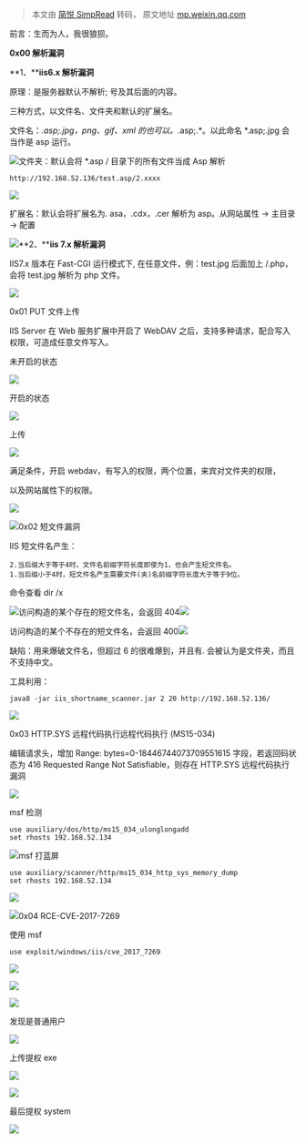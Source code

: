 > 本文由 [简悦 SimpRead](http://ksria.com/simpread/) 转码， 原文地址 [mp.weixin.qq.com](https://mp.weixin.qq.com/s/8Ka6TGw5aZol3EIClPJkqw)

前言：生而为人，我很狼狈。

**0x00 解析漏洞**

**1、****iis6.x 解析漏洞**

原理：是服务器默认不解析; 号及其后面的内容。

三种方式，以文件名、文件夹和默认的扩展名。

文件名：*.asp;.jpg，png、gif、xml 的也可以。*.asp;.*。以此命名 *.asp;.jpg 会当作是 asp 运行。

![](https://mmbiz.qpic.cn/sz_mmbiz_png/SEdvtYR5JaaySXwg6kic6z4scoNYcWrF3nGCIBzmibzTVqoT0sIVmLX6eJIqJVL2t0icvXp95VfcHlB7CYNs8uqibg/640?wx_fmt=png)文件夹：默认会将 *.asp / 目录下的所有文件当成 Asp 解析

```
http://192.168.52.136/test.asp/2.xxxx
```

![](https://mmbiz.qpic.cn/sz_mmbiz_png/SEdvtYR5JaaySXwg6kic6z4scoNYcWrF3PZia5OIFjkhxxSr8exedndrIDx5yPYic5nxd7bj83unYLvSRUZLnqn8w/640?wx_fmt=png)

扩展名：默认会将扩展名为. asa，.cdx，.cer 解析为 asp。从网站属性 -> 主目录 -> 配置

![](https://mmbiz.qpic.cn/sz_mmbiz_png/SEdvtYR5JaaySXwg6kic6z4scoNYcWrF3tt2A4XG7udUiaMjo1v1K8liauDibWhfp99tbibVdLILY3LtIU3WcszsIqw/640?wx_fmt=png)**2、****iis 7.x 解析漏洞**

IIS7.x 版本在 Fast-CGI 运行模式下, 在任意文件，例：test.jpg 后面加上 /.php，会将 test.jpg 解析为 php 文件。

![](https://mmbiz.qpic.cn/sz_mmbiz_png/SEdvtYR5JaaySXwg6kic6z4scoNYcWrF3pVq7TPWQTicDRkicKFgJTKUhqibUyDGTHmbpcYRjnubwbSu7JurDebybw/640?wx_fmt=png)

0x01 PUT 文件上传

IIS Server 在 Web 服务扩展中开启了 WebDAV 之后，支持多种请求，配合写入权限，可造成任意文件写入。

未开启的状态  

![](https://mmbiz.qpic.cn/sz_mmbiz_png/SEdvtYR5JaaySXwg6kic6z4scoNYcWrF3fIJxJam13DJvHjYTASs1ytyGtthPrvQ1W1K96ibWBJxOFVEwRxks1Qg/640?wx_fmt=png)

开启的状态  

![](https://mmbiz.qpic.cn/sz_mmbiz_png/SEdvtYR5JaaySXwg6kic6z4scoNYcWrF37aibEOqctZP1Mq6v3nibIiaXhxPTIAlmhMBtZedIr6bhVWdvYfQ5hxjFg/640?wx_fmt=png)

上传

![](https://mmbiz.qpic.cn/sz_mmbiz_png/SEdvtYR5JaaySXwg6kic6z4scoNYcWrF396sVkddwkzh7NUGG02cNgicYS0rAyUX7EbvicnnDxsVHZNaAJ6vkqIcw/640?wx_fmt=png)

满足条件，开启 webdav，有写入的权限，两个位置，来宾对文件夹的权限，

以及网站属性下的权限。  

![](https://mmbiz.qpic.cn/sz_mmbiz_png/SEdvtYR5JaaySXwg6kic6z4scoNYcWrF3xF4g75yD9Peuicxwye9C66hMT8n0BULEOrALqPXRHLeausicAl49GuLg/640?wx_fmt=png)

![](https://mmbiz.qpic.cn/sz_mmbiz_png/SEdvtYR5JaaySXwg6kic6z4scoNYcWrF3mTJ0UGWQpVlofoXSvL57SAZIklNVic64MCYrOW8PDx6fBN7c9PwIQBg/640?wx_fmt=png)0x02 短文件漏洞

IIS 短文件名产生：

```
2.当后缀大于等于4时，文件名前缀字符长度即使为1，也会产生短文件名。
1.当后缀小于4时，短文件名产生需要文件(夹)名前缀字符长度大于等于9位。
```

命令查看 dir /x  

![](https://mmbiz.qpic.cn/sz_mmbiz_png/SEdvtYR5JaaySXwg6kic6z4scoNYcWrF3nwfe0RoQDeHsuLPCpEytW9LaP1Mm7RD620ic2wahHBeEt22fIQUv4ow/640?wx_fmt=png)访问构造的某个存在的短文件名，会返回 404![](https://mmbiz.qpic.cn/sz_mmbiz_png/SEdvtYR5JaaySXwg6kic6z4scoNYcWrF3HKCT6x40iamhhbJJ8N4s23libuxeK2kEOjPeWXlGydcI9jvvqdLGc6bg/640?wx_fmt=png)

访问构造的某个不存在的短文件名，会返回 400![](https://mmbiz.qpic.cn/sz_mmbiz_png/SEdvtYR5JaaySXwg6kic6z4scoNYcWrF3D2rUlEtp6p0CicyicuQAcVJXz7pgNMMejlNsibbnamsxeibxCt9d59Z6Vw/640?wx_fmt=png)

缺陷：用来爆破文件名，但超过 6 的很难爆到，并且有. 会被认为是文件夹，而且不支持中文。  

工具利用：

```
java8 -jar iis_shortname_scanner.jar 2 20 http://192.168.52.136/
```

![](https://mmbiz.qpic.cn/sz_mmbiz_png/SEdvtYR5JaaySXwg6kic6z4scoNYcWrF3Q2zjHJ3rDgZd8Hlial9iagicxvMic9ib8FuzGgBclru3L3hHlYSzrunnMJQ/640?wx_fmt=png)

0x03 HTTP.SYS 远程代码执行远程代码执行 (MS15-034)

编辑请求头，增加 Range: bytes=0-18446744073709551615 字段，若返回码状态为 416 Requested Range Not Satisfiable，则存在 HTTP.SYS 远程代码执行漏洞

![](https://mmbiz.qpic.cn/sz_mmbiz_png/SEdvtYR5JaaySXwg6kic6z4scoNYcWrF3JH1ypaz1zjv0yfO0S6JC1XxAtVdicKjRIsDYahGmH3LAJr86icVzP65A/640?wx_fmt=png)

msf 检测

```
use auxiliary/dos/http/ms15_034_ulonglongadd
set rhosts 192.168.52.134
```

![](https://mmbiz.qpic.cn/sz_mmbiz_png/SEdvtYR5JaaySXwg6kic6z4scoNYcWrF3ZdtEHszW0ibCM9czOMIuvudxmx0YnC6Xr2vvHe24VXIh3BaickibIfkiaA/640?wx_fmt=png)msf 打蓝屏

```
use auxiliary/scanner/http/ms15_034_http_sys_memory_dump
set rhosts 192.168.52.134
```

![](https://mmbiz.qpic.cn/sz_mmbiz_png/SEdvtYR5JaaySXwg6kic6z4scoNYcWrF3ZhYo7LM97HiaKYfibib1dibu309I0mWSeCCFq0DJDiaH6iaU3qfyicOntBLdw/640?wx_fmt=png)  

![](https://mmbiz.qpic.cn/sz_mmbiz_png/SEdvtYR5JaaySXwg6kic6z4scoNYcWrF3VeMG0NronyZK1huKH49icN4FufDY5x749XjYnC9HEaUYY0RUgMbsGjw/640?wx_fmt=png)0x04 RCE-CVE-2017-7269

使用 msf

```
use exploit/windows/iis/cve_2017_7269
```

![](https://mmbiz.qpic.cn/sz_mmbiz_png/SEdvtYR5JaaySXwg6kic6z4scoNYcWrF3dlHYovsJwsI6QjFX2JawHic0ESvTAqtkHqbTw3Lo6QFKT54VuBXIy6Q/640?wx_fmt=png)

![](https://mmbiz.qpic.cn/sz_mmbiz_png/SEdvtYR5JaaySXwg6kic6z4scoNYcWrF3aCdLbs8aQCyMfDKiaFhMVlJa1C0icJOlvdBR9FH8NKjRP600GRnZYdsw/640?wx_fmt=png)

![](https://mmbiz.qpic.cn/sz_mmbiz_png/SEdvtYR5JaaySXwg6kic6z4scoNYcWrF3bfOSUnHz6asTNA38s58xJ0ia9oZfOECHvRIgias7fKjBC3vFYNlCf9uQ/640?wx_fmt=png)

发现是普通用户  

![](https://mmbiz.qpic.cn/sz_mmbiz_png/SEdvtYR5JaaySXwg6kic6z4scoNYcWrF3QR8icrTWOfz4LwP85PMia4N3rRNVn6VZ7kvjmKN53lAjThPHKFMTJbzA/640?wx_fmt=png)

上传提权 exe

![](https://mmbiz.qpic.cn/sz_mmbiz_png/SEdvtYR5JaaySXwg6kic6z4scoNYcWrF36smiab5zRiaX8I1kyfEIUQsZ3crY8EMX8icsc9hueGx6oTzoRrP0NSTCw/640?wx_fmt=png)

![](https://mmbiz.qpic.cn/sz_mmbiz_png/SEdvtYR5JaaySXwg6kic6z4scoNYcWrF3VRx8fiaQJ3pEE8ntbrxO2DwJSEHThp59ODE2GOa6iaAJhEHiaXrw2uJtg/640?wx_fmt=png)

最后提权 system

![](https://mmbiz.qpic.cn/sz_mmbiz_png/SEdvtYR5JaaySXwg6kic6z4scoNYcWrF3Hicopt9NZeyJlpsIicyzSShYBc1BRpeWA27IROeUaeW3T2azslzqLZnA/640?wx_fmt=png)